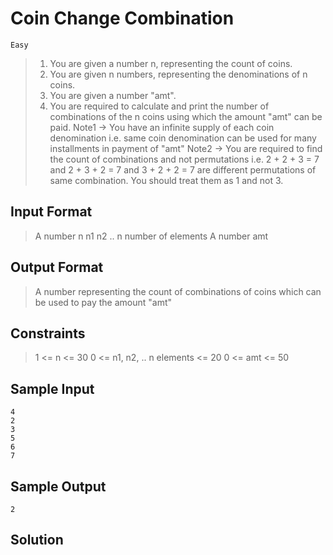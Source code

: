 # Coin Change Combination

`Easy`

> 1. You are given a number n, representing the count of coins.
> 2. You are given n numbers, representing the denominations of n coins.
> 3. You are given a number "amt".
> 4. You are required to calculate and print the number of combinations of the n coins using which the amount "amt" can be paid.
>    Note1 -> You have an infinite supply of each coin denomination i.e. same coin denomination can be used for many installments in payment of "amt"
>    Note2 -> You are required to find the count of combinations and not permutations i.e.
>    2 + 2 + 3 = 7 and 2 + 3 + 2 = 7 and 3 + 2 + 2 = 7 are different permutations of same
>    combination. You should treat them as 1 and not 3.

## Input Format

> A number n
> n1
> n2
> .. n number of elements
> A number amt

## Output Format

> A number representing the count of combinations of coins which can be used to pay the amount "amt"

## Constraints

> 1 <= n <= 30
> 0 <= n1, n2, .. n elements <= 20
> 0 <= amt <= 50

## Sample Input

```
4
2
3
5
6
7
```

## Sample Output

`2`

## Solution

```java

```
